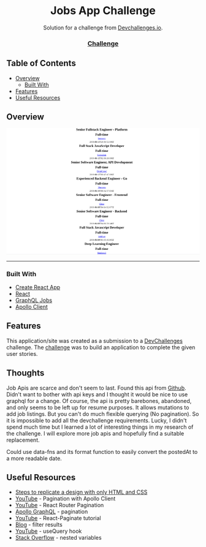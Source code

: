 <h1 align="center">Jobs App Challenge</h1>

<div align="center">
   Solution for a challenge from  <a href="http://devchallenges.io" target="_blank">Devchallenges.io</a>.
</div>

<div align="center">
  <h3>
    <a href="https://legacy.devchallenges.io/challenges/TtUjDt19eIHxNQ4n5jps">
      Challenge
    </a>
  </h3>
</div>

## Table of Contents

- [Overview](#overview)
  - [Built With](#built-with)
- [Features](#features)
- [Useful Resources](#useful-resources)

## Overview

![](jobs-app-challenge.png)

***

### Built With

- [Create React App](https://github.com/facebook/create-react-app)
- [React](https://reactjs.org/)
- [GraphQL Jobs](https://graphql.jobs/docs/api/)
- [Apollo Client](https://www.apollographql.com/docs/react/)

## Features

This application/site was created as a submission to a [DevChallenges](https://devchallenges.io/challenges) challenge. The [challenge](https://legacy.devchallenges.io/challenges/TtUjDt19eIHxNQ4n5jps) was to build an application to complete the given user stories.

## Thoughts

Job Apis are scarce and don't seem to last.  Found this api from [Github](https://github.com/public-api-lists/public-api-lists).  Didn't want to bother with api keys and I thought it would be nice to use graphql for a change.  Of course, the api is pretty barebones, abandoned, and only seems to be left up for resume purposes.  It allows mutations to add job listings.  But you can't do much flexible querying (No pagination).  So it is impossible to add all the devchallenge requirements.  Lucky, I didn't spend much time but I learned a lot of interesting things in my research of the challenge.  I will explore more job apis and hopefully find a suitable replacement.   

Could use data-fns and its format function to easily convert the postedAt to a more readable date.  

## Useful Resources

- [Steps to replicate a design with only HTML and CSS](https://devchallenges-blogs.web.app/how-to-replicate-design/)
- [YouTube](https://www.youtube.com/watch?v=_DhYAk4Iy-0) - Pagination with Apollo Client
- [YouTube](https://www.youtube.com/watch?v=rAuEmI1Fat8) - React Router Pagination
- [Apollo GraphQL](https://www.apollographql.com/docs/react/pagination/offset-based) - pagination
- [YouTube](https://www.youtube.com/watch?v=kMuRr53RjcE) - React-Paginate tutorial
- [Blog](https://www.apollographql.com/blog/graphql/filtering/how-to-search-and-filter-results-with-graphql/) - filter results
- [YouTube](https://www.youtube.com/watch?v=DAiXXdGJjvQ) - useQuery hook
- [Stack Overflow](https://stackoverflow.com/questions/63041747/how-to-pass-nested-variables-to-the-graphql-query-in-apollo) - nested variables
